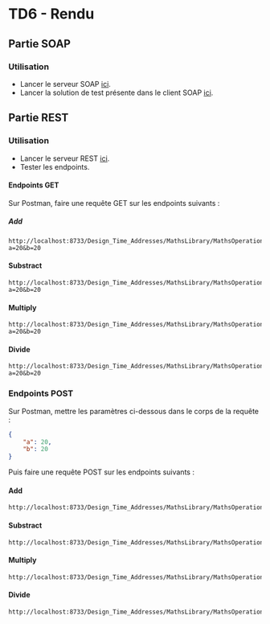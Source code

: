 # TD6 - Rendu

## Partie SOAP

### Utilisation

- Lancer le serveur SOAP [ici](./WCF_SOAP).
- Lancer la solution de test présente dans le client SOAP [ici](./WCF_SOAP_CLIENT).

## Partie REST

### Utilisation

- Lancer le serveur REST [ici](./WCF_REST).
- Tester les endpoints.

#### Endpoints GET

Sur Postman, faire une requête GET sur les endpoints suivants :

##### Add

```
http://localhost:8733/Design_Time_Addresses/MathsLibrary/MathsOperations/add?a=20&b=20
```

#### Substract

```
http://localhost:8733/Design_Time_Addresses/MathsLibrary/MathsOperations/substract?a=20&b=20
```

#### Multiply

```
http://localhost:8733/Design_Time_Addresses/MathsLibrary/MathsOperations/multiply?a=20&b=20
```

#### Divide

```
http://localhost:8733/Design_Time_Addresses/MathsLibrary/MathsOperations/divide?a=20&b=20
```


### Endpoints POST

Sur Postman, mettre les paramètres ci-dessous dans le corps de la requête :

```json
{
    "a": 20,
    "b": 20
}
```

Puis faire une requête POST sur les endpoints suivants :

#### Add

```
http://localhost:8733/Design_Time_Addresses/MathsLibrary/MathsOperations/add
```

#### Substract

```
http://localhost:8733/Design_Time_Addresses/MathsLibrary/MathsOperations/substract
```

#### Multiply

```
http://localhost:8733/Design_Time_Addresses/MathsLibrary/MathsOperations/multiply
```

#### Divide

```
http://localhost:8733/Design_Time_Addresses/MathsLibrary/MathsOperations/divide
```
